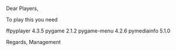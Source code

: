 Dear Players,

To play this you need

ffpyplayer 4.3.5
pygame            2.1.2
pygame-menu       4.2.6
pymediainfo       5.1.0

Regards, Management
